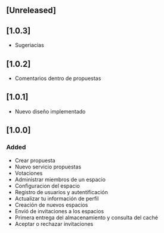 

## [Unreleased]

## [1.0.3] 
- Sugeriacias

## [1.0.2] 
 - Comentarios dentro de propuestas

## [1.0.1] 
 - Nuevo diseño implementado
## [1.0.0]
 ### Added
- Crear propuesta
- Nuevo servicio propuestas
- Votaciones
- Administrar miembros de un espacio
- Configuracion del espacio 
- Registro de usuarios y autentificación
- Actualizar tu información de perfil
- Creación de nuevos espacios
- Envió de invitaciones a los espacios
- Primera entrega del almacenamiento y consulta del caché
- Aceptar o rechazar invitaciones

